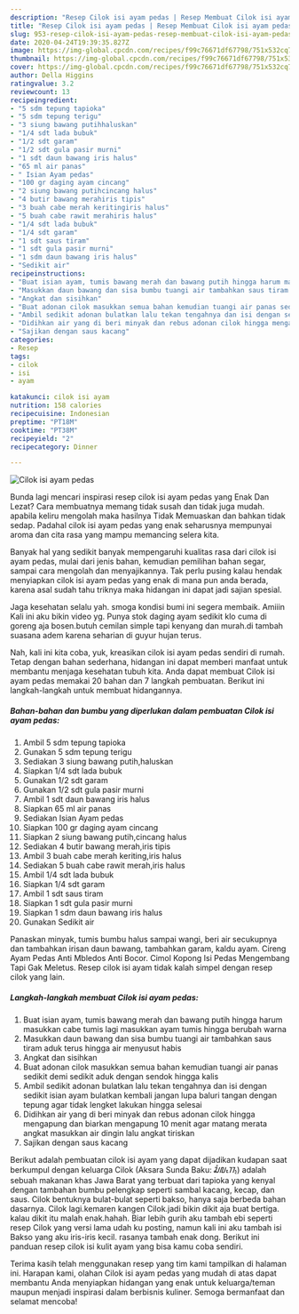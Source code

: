```yaml
---
description: "Resep Cilok isi ayam pedas | Resep Membuat Cilok isi ayam pedas Yang Enak Dan Mudah"
title: "Resep Cilok isi ayam pedas | Resep Membuat Cilok isi ayam pedas Yang Enak Dan Mudah"
slug: 953-resep-cilok-isi-ayam-pedas-resep-membuat-cilok-isi-ayam-pedas-yang-enak-dan-mudah
date: 2020-04-24T19:39:35.827Z
image: https://img-global.cpcdn.com/recipes/f99c76671df67798/751x532cq70/cilok-isi-ayam-pedas-foto-resep-utama.jpg
thumbnail: https://img-global.cpcdn.com/recipes/f99c76671df67798/751x532cq70/cilok-isi-ayam-pedas-foto-resep-utama.jpg
cover: https://img-global.cpcdn.com/recipes/f99c76671df67798/751x532cq70/cilok-isi-ayam-pedas-foto-resep-utama.jpg
author: Della Higgins
ratingvalue: 3.2
reviewcount: 13
recipeingredient:
- "5 sdm tepung tapioka"
- "5 sdm tepung terigu"
- "3 siung bawang putihhaluskan"
- "1/4 sdt lada bubuk"
- "1/2 sdt garam"
- "1/2 sdt gula pasir murni"
- "1 sdt daun bawang iris halus"
- "65 ml air panas"
- " Isian Ayam pedas"
- "100 gr daging ayam cincang"
- "2 siung bawang putihcincang halus"
- "4 butir bawang merahiris tipis"
- "3 buah cabe merah keritingiris halus"
- "5 buah cabe rawit merahiris halus"
- "1/4 sdt lada bubuk"
- "1/4 sdt garam"
- "1 sdt saus tiram"
- "1 sdt gula pasir murni"
- "1 sdm daun bawang iris halus"
- "Sedikit air"
recipeinstructions:
- "Buat isian ayam, tumis bawang merah dan bawang putih hingga harum masukkan cabe tumis lagi masukkan ayam tumis hingga berubah warna"
- "Masukkan daun bawang dan sisa bumbu tuangi air tambahkan saus tiram aduk terus hingga air menyusut habis"
- "Angkat dan sisihkan"
- "Buat adonan cilok masukkan semua bahan kemudian tuangi air panas sedikit demi sedikit aduk dengan sendok hingga kalis"
- "Ambil sedikit adonan bulatkan lalu tekan tengahnya dan isi dengan sedikit isian ayam bulatkan kembali jangan lupa baluri tangan dengan tepung agar tidak lengket lakukan hingga selesai"
- "Didihkan air yang di beri minyak dan rebus adonan cilok hingga mengapung dan biarkan mengapung 10 menit agar matang merata angkat masukkan air dingin lalu angkat tiriskan"
- "Sajikan dengan saus kacang"
categories:
- Resep
tags:
- cilok
- isi
- ayam

katakunci: cilok isi ayam 
nutrition: 158 calories
recipecuisine: Indonesian
preptime: "PT18M"
cooktime: "PT38M"
recipeyield: "2"
recipecategory: Dinner

---
```



![Cilok isi ayam pedas](https://img-global.cpcdn.com/recipes/f99c76671df67798/751x532cq70/cilok-isi-ayam-pedas-foto-resep-utama.jpg)

Bunda lagi mencari inspirasi resep cilok isi ayam pedas yang Enak Dan Lezat? Cara membuatnya memang tidak susah dan tidak juga mudah. apabila keliru mengolah maka hasilnya Tidak Memuaskan dan bahkan tidak sedap. Padahal cilok isi ayam pedas yang enak seharusnya mempunyai aroma dan cita rasa yang mampu memancing selera kita.

Banyak hal yang sedikit banyak mempengaruhi kualitas rasa dari cilok isi ayam pedas, mulai dari jenis bahan, kemudian pemilihan bahan segar, sampai cara mengolah dan menyajikannya. Tak perlu pusing kalau hendak menyiapkan cilok isi ayam pedas yang enak di mana pun anda berada, karena asal sudah tahu triknya maka hidangan ini dapat jadi sajian spesial.

Jaga kesehatan selalu yah. smoga kondisi bumi ini segera membaik. Amiiin Kali ini aku bikin video yg. Punya stok daging ayam sedikit klo cuma di goreng aja bosen.butuh cemilan simple tapi kenyang dan murah.di tambah suasana adem karena seharian di guyur hujan terus.


Nah, kali ini kita coba, yuk, kreasikan cilok isi ayam pedas sendiri di rumah. Tetap dengan bahan sederhana, hidangan ini dapat memberi manfaat untuk membantu menjaga kesehatan tubuh kita. Anda dapat membuat Cilok isi ayam pedas memakai 20 bahan dan 7 langkah pembuatan. Berikut ini langkah-langkah untuk membuat hidangannya.

<!--inarticleads1-->

##### Bahan-bahan dan bumbu yang diperlukan dalam pembuatan Cilok isi ayam pedas:

1. Ambil 5 sdm tepung tapioka
1. Gunakan 5 sdm tepung terigu
1. Sediakan 3 siung bawang putih,haluskan
1. Siapkan 1/4 sdt lada bubuk
1. Gunakan 1/2 sdt garam
1. Gunakan 1/2 sdt gula pasir murni
1. Ambil 1 sdt daun bawang iris halus
1. Siapkan 65 ml air panas
1. Sediakan  Isian Ayam pedas
1. Siapkan 100 gr daging ayam cincang
1. Siapkan 2 siung bawang putih,cincang halus
1. Sediakan 4 butir bawang merah,iris tipis
1. Ambil 3 buah cabe merah keriting,iris halus
1. Sediakan 5 buah cabe rawit merah,iris halus
1. Ambil 1/4 sdt lada bubuk
1. Siapkan 1/4 sdt garam
1. Ambil 1 sdt saus tiram
1. Siapkan 1 sdt gula pasir murni
1. Siapkan 1 sdm daun bawang iris halus
1. Gunakan Sedikit air


Panaskan minyak, tumis bumbu halus sampai wangi, beri air secukupnya dan tambahkan irisan daun bawang, tambahkan garam, kaldu ayam. Cireng Ayam Pedas Anti Mbledos Anti Bocor. Cimol Kopong Isi Pedas Mengembang Tapi Gak Meletus. Resep cilok isi ayam tidak kalah simpel dengan resep cilok yang lain. 

<!--inarticleads2-->

##### Langkah-langkah membuat Cilok isi ayam pedas:

1. Buat isian ayam, tumis bawang merah dan bawang putih hingga harum masukkan cabe tumis lagi masukkan ayam tumis hingga berubah warna
1. Masukkan daun bawang dan sisa bumbu tuangi air tambahkan saus tiram aduk terus hingga air menyusut habis
1. Angkat dan sisihkan
1. Buat adonan cilok masukkan semua bahan kemudian tuangi air panas sedikit demi sedikit aduk dengan sendok hingga kalis
1. Ambil sedikit adonan bulatkan lalu tekan tengahnya dan isi dengan sedikit isian ayam bulatkan kembali jangan lupa baluri tangan dengan tepung agar tidak lengket lakukan hingga selesai
1. Didihkan air yang di beri minyak dan rebus adonan cilok hingga mengapung dan biarkan mengapung 10 menit agar matang merata angkat masukkan air dingin lalu angkat tiriskan
1. Sajikan dengan saus kacang


Berikut adalah pembuatan cilok isi ayam yang dapat dijadikan kudapan saat berkumpul dengan keluarga  Cilok (Aksara Sunda Baku: ᮎᮤᮜᮧᮊ᮪) adalah sebuah makanan khas Jawa Barat yang terbuat dari tapioka yang kenyal dengan tambahan bumbu pelengkap seperti sambal kacang, kecap, dan saus. Cilok bentuknya bulat-bulat seperti bakso, hanya saja berbeda bahan dasarnya. Cilok lagi.kemaren kangen Cilok.jadi bikin dikit aja buat bertiga. kalau dikit itu malah enak.hahah. Biar lebih gurih aku tambah ebi seperti resep Cilok yang versi lama udah ku posting, namun kali ini aku tambah isi Bakso yang aku iris-iris kecil. rasanya tambah enak dong. Berikut ini panduan resep cilok isi kulit ayam yang bisa kamu coba sendiri. 

Terima kasih telah menggunakan resep yang tim kami tampilkan di halaman ini. Harapan kami, olahan Cilok isi ayam pedas yang mudah di atas dapat membantu Anda menyiapkan hidangan yang enak untuk keluarga/teman maupun menjadi inspirasi dalam berbisnis kuliner. Semoga bermanfaat dan selamat mencoba!
